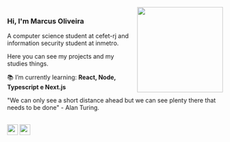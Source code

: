 <img align="right" src="https://user-images.githubusercontent.com/53785487/116764236-db3a1d80-a9f6-11eb-920c-6f931a63a20e.png" width="200"/>

### Hi, I'm Marcus Oliveira</h1>

<div align="start">
A computer science student at cefet-rj and information security student at inmetro.

<br/>

Here you can see my projects and my studies things.

:books: I’m currently learning: **React, Node, Typescript e Next.js**

</div>

<div align="start">
"We can only see a short distance ahead but we can see plenty there that needs to be done" - Alan Turing.
</div>

<br/>

[<img src="https://img.shields.io/badge/Marcus Oliveira-f5f55d?style=flat-square&logo=linkedin&logoColor=black" height="25" />](https://www.linkedin.com/in/marcus-oliveira-3b92011a7/)
[<img src="https://img.shields.io/badge/Markusvi17@gmail.com-f5f55d?style=flat-square&logo=gmail&logoColor=black" height="25" />](mailto:markusvi17@gmail.com)

</div>
